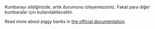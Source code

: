 Kumbarayı sildiğinizde, artık durumunu izleyemezsiniz. Fakat para diğer kumbaralar için kullanılabilecektir.

Read more about piggy banks in [the official documentation](https://firefly-iii.readthedocs.io/en/latest/advanced/piggies.html).